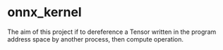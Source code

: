 # onnx_kernel
The aim of this project if to dereference a Tensor written in the program address space by another process, then compute operation.
